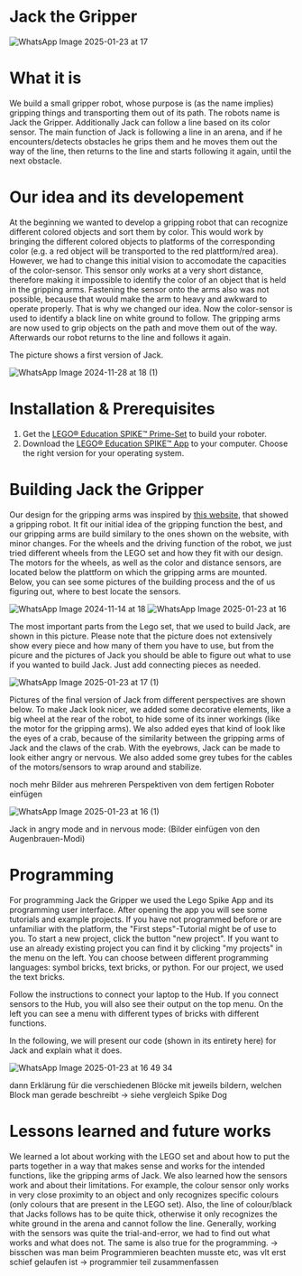 # Jack the Gripper

![WhatsApp Image 2025-01-23 at 17](https://github.com/user-attachments/assets/aeb9c37d-5446-4600-b461-a043e5375784)

# What it is
We build a small gripper robot, whose purpose is (as the name implies) gripping things and transporting them out of its path. The robots name is Jack the Gripper. Additionally Jack can follow a line based on its color sensor. The main function of Jack is following a line in an arena, and if he encounters/detects obstacles he grips them and he moves them out the way of the line, then returns to the line and starts following it again, until the next obstacle.

# Our idea and its developement
At the beginning we wanted to develop a gripping robot that can recognize different colored objects and sort them by color. This would work by bringing the different colored objects to platforms of the corresponding color (e.g. a red object will be transported to the red plattform/red area). However, we had to change this initial vision to accomodate the capacities of the color-sensor. This sensor only works at a very short distance, therefore making it impossible to identify the color of an object that is held in the gripping arms. Fastening the sensor onto the arms also was not possible, because that would make the arm to heavy and awkward to operate properly.
That is why we changed our idea. Now the color-sensor is used to identify a black line on white ground to follow. The gripping arms are now used to grip objects on the path and move them out of the way. Afterwards our robot returns to the line and follows it again.

The picture shows a first version of Jack.

![WhatsApp Image 2024-11-28 at 18 (1)](https://github.com/user-attachments/assets/7bc185c0-22d8-432e-80d4-8b426627de6d)


# Installation & Prerequisites
1. Get the [LEGO® Education SPIKE™ Prime-Set](https://education.lego.com/de-de/products/lego-education-spike-prime-set/45678/) to build your roboter.
2. Download the [LEGO® Education SPIKE™ App](https://education.lego.com/de-de/downloads/spike-app/software/) to your computer. Choose the right version for your operating system.

# Building Jack the Gripper
Our design for the gripping arms was inspired by [this website](https://www.robocamp.eu/en/blog/robot-spike-manipulator-lesson/), that showed a gripping robot. It fit our initial idea of the gripping function the best, and our gripping arms are build similary to the ones shown on the website, with minor changes. 
For the wheels and the driving function of the robot, we just tried different wheels from the LEGO set and how they fit with our design. The motors for the wheels, as well as the color and distance sensors, are located below the plattform on which the gripping arms are mounted. Below, you can see some pictures of the building process and the of us figuring out, where to best locate the sensors.

![WhatsApp Image 2024-11-14 at 18](https://github.com/user-attachments/assets/762f7a83-7465-48e8-8663-874baa7bd03b)
![WhatsApp Image 2025-01-23 at 16](https://github.com/user-attachments/assets/63eed561-5dd5-4441-bd12-fe26164e771c)

The most important parts from the Lego set, that we used to build Jack, are shown in this picture. Please note that the picture does not extensively show every piece and how many of them you have to use, but from the picure and the pictures of Jack you should be able to figure out what to use if you wanted to build Jack. Just add connecting pieces as needed. 

![WhatsApp Image 2025-01-23 at 17 (1)](https://github.com/user-attachments/assets/357b4dce-bfc2-4e10-8211-01148877d701)


Pictures of the final version of Jack from different perspectives are shown below. To make Jack look nicer, we added some decorative elements, like a big wheel at the rear of the robot, to hide some of its inner workings (like the motor for the gripping arms). We also added eyes that kind of look like the eyes of a crab, because of the similarity between the gripping arms of Jack and the claws of the crab. With the eyebrows, Jack can be made to look either angry or nervous. We also added some grey tubes for the cables of the motors/sensors to wrap around and stabilize. 

noch mehr Bilder aus mehreren Perspektiven von dem fertigen Roboter einfügen

![WhatsApp Image 2025-01-23 at 16 (1)](https://github.com/user-attachments/assets/00fe403e-4b70-4bd0-b1e1-228a8913a7dd)

Jack in angry mode and in nervous mode: 
(Bilder einfügen von den Augenbrauen-Modi)

# Programming
For programming Jack the Gripper we used the Lego Spike App and its programming user interface. After opening the app you will see some tutorials and example projects. If you have not programmed before or are unfamiliar with the platform, the "First steps"-Tutorial might be of use to you.
To start a new project, click the button "new project". If you want to use an already existing project you can find it by clicking "my projects" in the menu on the left. You can choose between different programming languages: symbol bricks, text bricks, or python. For our project, we used the text bricks.

Follow the instructions to connect your laptop to the Hub. If you connect sensors to the Hub, you will also see their output on the top menu. On the left you can see a menu with different types of bricks with different functions. 

In the following, we will present our code (shown in its entirety here) for Jack and explain what it does.

![WhatsApp Image 2025-01-23 at 16 49 34](https://github.com/user-attachments/assets/f98240bf-8da2-45e0-9147-71ca9a26e278)


dann Erklärung für die verschiedenen Blöcke mit jeweils bildern, welchen Block man gerade beschreibt -> siehe vergleich Spike Dog

# Lessons learned and future works
We learned a lot about working with the LEGO set and about how to put the parts together in a way that makes sense and works for the intended functions, like the gripping arms of Jack. 
We also learned how the sensors work and about their limitations. For example, the colour sensor only works in very close proximity to an object and only recognizes specific colours (only colours that are present in the LEGO set). Also, the line of colour/black that Jacks follows has to be quite thick, otherwise it only recognizes the white ground in the arena and cannot follow the line. Generally, working with the sensors was quite the trial-and-error, we had to find out what works and what does not. 
The same is also true for the programming. -> bisschen was man beim Programmieren beachten musste etc, was vlt erst schief gelaufen ist -> programmier teil zusammenfassen
